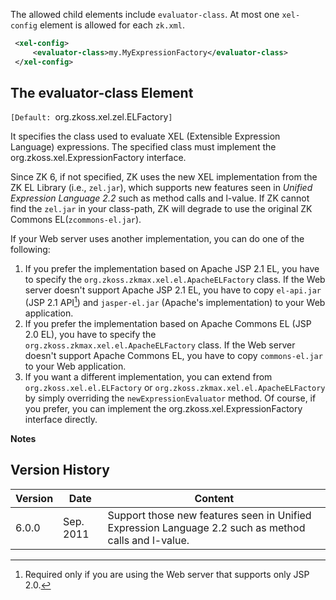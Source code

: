 The allowed child elements include `evaluator-class`. At most one
`xel-config` element is allowed for each `zk.xml`.

``` xml
 <xel-config>
     <evaluator-class>my.MyExpressionFactory</evaluator-class>
 </xel-config>
```

## The evaluator-class Element

`[Default: `org.zkoss.xel.zel.ELFactory`]`

It specifies the class used to evaluate XEL (Extensible Expression
Language) expressions. The specified class must implement the
<javadoc type ="interface">org.zkoss.xel.ExpressionFactory</javadoc>
interface.

Since ZK 6, if not specified, ZK uses the new XEL implementation from
the ZK EL Library (i.e., `zel.jar`), which supports new features seen in
<i>Unified Expression Language 2.2</i> such as method calls and l-value.
If ZK cannot find the `zel.jar` in your class-path, ZK will degrade to
use the original ZK Commons EL(`zcommons-el.jar`).

If your Web server uses another implementation, you can do one of the
following:

1.  If you prefer the implementation based on Apache JSP 2.1 EL, you
    have to specify the
    `org.zkoss.zkmax.xel.el.ApacheELFactory` class. If
    the Web server doesn't support Apache JSP 2.1 EL, you have to copy
    `el-api.jar` (JSP 2.1 API[^1]) and `jasper-el.jar` (Apache's
    implementation) to your Web application.
2.  If you prefer the implementation based on Apache Commons EL (JSP 2.0
    EL), you have to specify the
    `org.zkoss.zkmax.xel.el.ApacheELFactory` class. If
    the Web server doesn't support Apache Commons EL, you have to copy
    `commons-el.jar` to your Web application.
3.  If you want a different implementation, you can extend from
    `org.zkoss.xel.el.ELFactory` or
    `org.zkoss.zkmax.xel.el.ApacheELFactory` by simply
    overriding the `newExpressionEvaluator` method. Of course, if you
    prefer, you can implement the
    <javadoc type="interface">org.zkoss.xel.ExpressionFactory</javadoc>
    interface directly.

**Notes**

<references/>

## Version History

| Version | Date      | Content                                                                                              |
|---------|-----------|------------------------------------------------------------------------------------------------------|
| 6.0.0   | Sep. 2011 | Support those new features seen in Unified Expression Language 2.2 such as method calls and l-value. |

[^1]: Required only if you are using the Web server that supports only
    JSP 2.0.
